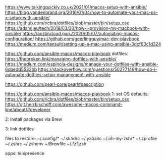 https://www.talkingquickly.co.uk/2021/01/macos-setup-with-ansible/
https://blog.vandenbrand.org/2016/01/04/how-to-automate-your-mac-os-x-setup-with-ansible/
https://github.com/ricbra/dotfiles/blob/master/bin/setup_osx
https://adamj.eu/tech/2019/03/20/how-i-provision-my-macbook-with-ansible/
https://austincloud.guru/2020/05/07/automating-macos-configuration/
https://github.com/geerlingguy/mac-dev-playbook
https://medium.com/tensult/setting-up-a-mac-using-ansible-3dcf63c1d324

https://github.com/ansible-macos/macos-playbook
dotfiles:
https://thebroken.link/managing-dotfiles-with-ansible/
https://medium.com/espinola-designs/manage-your-dotfiles-with-ansible-6dbedd5532bb
https://stackoverflow.com/questions/50277149/how-do-i-automate-dotfiles-setup-management-with-ansible

https://github.com/pearl-core/pearl#description

https://github.com/ansible-macos/macos-playbook
1: set OS defaults:
https://github.com/ricbra/dotfiles/blob/master/bin/setup_osx
https://git.herrbischoff.com/awesome-macos-command-line/about/#developer

2: install packages via Brew

3: link dotfiles

files to restore: 
~/.config/*
~/.skhdrc
~/.yabairc
~/.oh-my-zsh/*
~/.zprofile
~/.zshrc
~/.zshenv
~/Brewfile
~/.fzf.zsh


apps: 
telepresence